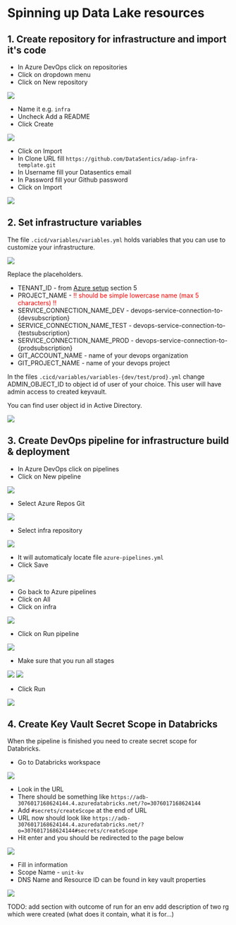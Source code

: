 # Spinning up Data Lake resources

## 1. Create repository for infrastructure and import it's code

- In Azure DevOps click on repositories
- Click on dropdown menu
- Click on New repository

![](../images/resources_step1.png)

- Name it e.g. `infra`
- Uncheck Add a README
- Click Create

![](../images/resources_step2.png)

- Click on Import
- In Clone URL fill `https://github.com/DataSentics/adap-infra-template.git`
- In Username fill your Datasentics email
- In Password fill your Github password
- Click on Import

![](../images/resources_step3.png)

## 2. Set infrastructure variables

The file `.cicd/variables/variables.yml` holds variables that you can use to customize your infrastructure.

![](../images/resources_step4.png)

Replace the placeholders.

- TENANT_ID - from [Azure setup](azure-setup.md) section 5
- PROJECT_NAME - <span style="color: red">!! should be simple lowercase name (max 5 characters) !!</span>
- SERVICE_CONNECTION_NAME_DEV - devops-service-connection-to-{devsubscription}
- SERVICE_CONNECTION_NAME_TEST - devops-service-connection-to-{testsubscription}
- SERVICE_CONNECTION_NAME_PROD - devops-service-connection-to-{prodsubscription}
- GIT_ACCOUNT_NAME - name of your devops organization
- GIT_PROJECT_NAME - name of your devops project

In the files `.cicd/variables/variables-{dev/test/prod}.yml` change ADMIN_OBJECT_ID to object id of user of your choice. This user will have admin access to created keyvault.

You can find user object id in Active Directory.

![](../images/user_object_id.png)

## 3. Create DevOps pipeline for infrastructure build & deployment

- In Azure DevOps click on pipelines
- Click on New pipeline

![](../images/resources_step5.png)

- Select Azure Repos Git

![](../images/resources_step6.png)

- Select infra repository

![](../images/resources_step7.png)

- It will automaticaly locate file `azure-pipelines.yml`
- Click Save

![](../images/resources_step8.png)

- Go back to Azure pipelines
- Click on All
- Click on infra

![](../images/resources_step9.png)

- Click on Run pipeline

![](../images/resources_step10.png)

- Make sure that you run all stages

![](../images/resources_step11.png)
![](../images/resources_step12.png)

- Click Run

![](../images/resources_step13.png)

## 4. Create Key Vault Secret Scope in Databricks

When the pipeline is finished you need to create secret scope for Databricks.

- Go to Databricks workspace

![](../images/resources_step14.png)

- Look in the URL
- There should be something like `https://adb-3076017168624144.4.azuredatabricks.net/?o=3076017168624144`
- Add `#secrets/createScope` at the end of URL
- URL now should look like `https://adb-3076017168624144.4.azuredatabricks.net/?o=3076017168624144#secrets/createScope`
- Hit enter and you should be redirected to the page below

![](../images/resources_step15.png)

- Fill in information
- Scope Name - `unit-kv`
- DNS Name and Resource ID can be found in key vault properties

![](../images/resources_step16.png)

TODO: add section with outcome of run for an env
add description of two rg which were created (what does it contain, what it is for...) 
